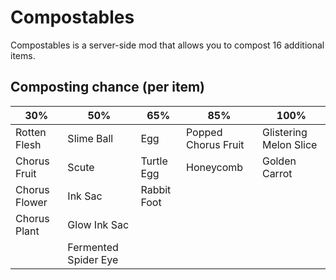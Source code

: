 # Compostables

Compostables is a server-side mod that allows you to compost 16 additional items.

## Composting chance (per item)
| 30% | 50% | 65% | 85% | 100% |
|-----|-----|-----|-----|------|
| Rotten Flesh | Slime Ball | Egg | Popped Chorus Fruit | Glistering Melon Slice |
| Chorus Fruit | Scute | Turtle Egg | Honeycomb | Golden Carrot |
| Chorus Flower | Ink Sac | Rabbit Foot |
| Chorus Plant | Glow Ink Sac |
| | Fermented Spider Eye |
